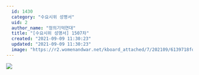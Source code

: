 ```yaml
---
  id: 1430
  category: "수요시위 성명서"
  uid: 2
  author_name: "정의기억연대"
  title: "[수요시위 성명서] 1507차"
  created: "2021-09-09 11:30:23"
  updated: "2021-09-09 11:30:23"
  image: "https://r2.womenandwar.net/kboard_attached/7/202109/6139718fd85316419020.jpg"
---
```

![](https://r2.womenandwar.net/kboard_attached/7/202109/6139718fd85316419020.jpg)